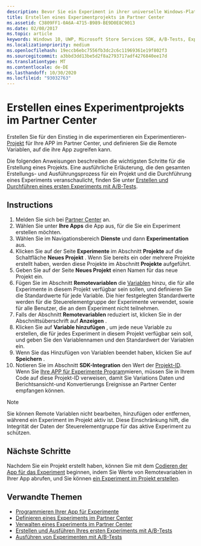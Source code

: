 ```yaml
---
description: Bevor Sie ein Experiment in ihrer universelle Windows-Plattform-app (UWP) mit A/B-Tests ausführen können, müssen Sie ein Projekt erstellen und Ihre Remote Variablen im Partner Center definieren.
title: Erstellen eines Experimentprojekts im Partner Center
ms.assetid: C3809FF1-0A6A-4715-B989-BE9D0E8C9013
ms.date: 02/08/2017
ms.topic: article
keywords: Windows 10, UWP, Microsoft Store Services SDK, A/B-Tests, Experimente
ms.localizationpriority: medium
ms.openlocfilehash: 19eccb6ebc7556fb3dc2c6c11969361e19f802f3
ms.sourcegitcommit: a3bbd3dd13be5d2f8a2793717adf4276840ee17d
ms.translationtype: MT
ms.contentlocale: de-DE
ms.lasthandoff: 10/30/2020
ms.locfileid: "93032763"
---
```

# <a name="create-an-experiment-project-in-partner-center"></a>Erstellen eines Experimentprojekts im Partner Center

Erstellen Sie für den Einstieg in die experimentieren ein Experimentieren- [Projekt](run-app-experiments-with-a-b-testing.md#terms) für Ihre APP im Partner Center, und definieren Sie die Remote Variablen, auf die ihre App zugreifen kann.

Die folgenden Anweisungen beschreiben die wichtigsten Schritte für die Erstellung eines Projekts. Eine ausführliche Erläuterung, die den gesamten Erstellungs- und Ausführungsprozess für ein Projekt und die Durchführung eines Experiments veranschaulicht, finden Sie unter [Erstellen und Durchführen eines ersten Experiments mit A/B-Tests](create-and-run-your-first-experiment-with-a-b-testing.md).

## <a name="instructions"></a>Instructions

1. Melden Sie sich bei [Partner Center](https://partner.microsoft.com/dashboard) an.
2. Wählen Sie unter **Ihre Apps** die App aus, für die Sie ein Experiment erstellen möchten.
3. Wählen Sie im Navigationsbereich **Dienste** und dann **Experimentation** aus.
4. Klicken Sie auf der Seite **Experimente** im Abschnitt **Projekte** auf die Schaltfläche **Neues Projekt** . Wenn Sie bereits ein oder mehrere Projekte erstellt haben, werden diese Projekte im Abschnitt **Projekte** aufgeführt.
5. Geben Sie auf der Seite **Neues Projekt** einen Namen für das neue Projekt ein.
6. Fügen Sie im Abschnitt **Remotevariablen** die [Variablen](run-app-experiments-with-a-b-testing.md#terms) hinzu, die für alle Experimente in diesem Projekt verfügbar sein sollen, und definieren Sie die Standardwerte für jede Variable. Die hier festgelegten Standardwerte werden für die Steuerelementgruppe der Experimente verwendet, sowie für alle Benutzer, die an dem Experiment nicht teilnehmen.
  1. Falls der Abschnitt **Remotevariablen** reduziert ist, klicken Sie in der Abschnittsüberschrift auf **Anzeigen** .
  2. Klicken Sie auf **Variable hinzufügen** , um jede neue Variable zu erstellen, die für jedes Experiment in diesem Projekt verfügbar sein soll, und geben Sie den Variablennamen und den Standardwert der Variablen ein.
  3. Wenn Sie das Hinzufügen von Variablen beendet haben, klicken Sie auf **Speichern** .
3. Notieren Sie im Abschnitt **SDK-Integration** den Wert der [Projekt-ID](run-app-experiments-with-a-b-testing.md#terms). Wenn Sie [Ihre APP für Experimente Program](code-your-experiment-in-your-app.md)mieren, müssen Sie in Ihrem Code auf diese Projekt-ID verweisen, damit Sie Variations Daten und Berichtsansicht-und Konvertierungs Ereignisse an Partner Center empfangen können.

> [!NOTE]
> Sie können Remote Variablen nicht bearbeiten, hinzufügen oder entfernen, während ein Experiment im Projekt aktiv ist. Diese Einschränkung hilft, die Integrität der Daten der Steuerelementgruppe für das aktive Experiment zu schützen.


## <a name="next-steps"></a>Nächste Schritte

Nachdem Sie ein Projekt erstellt haben, können Sie mit dem [Codieren der App für das Experiment](code-your-experiment-in-your-app.md) beginnen, indem Sie Werte von Remotevariablen in Ihrer App abrufen, und Sie können [ein Experiment im Projekt erstellen](define-your-experiment-in-the-dev-center-dashboard.md).

## <a name="related-topics"></a>Verwandte Themen

* [Programmieren Ihrer App für Experimente](code-your-experiment-in-your-app.md)
* [Definieren eines Experiments im Partner Center](define-your-experiment-in-the-dev-center-dashboard.md)
* [Verwalten eines Experiments im Partner Center](manage-your-experiment.md)
* [Erstellen und Ausführen Ihres ersten Experiments mit A/B-Tests](create-and-run-your-first-experiment-with-a-b-testing.md)
* [Ausführen von Experimenten mit A/B-Tests](run-app-experiments-with-a-b-testing.md)
